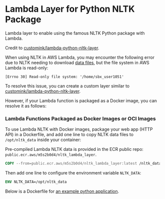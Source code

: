 # Lambda Layer for Python NLTK Package

Lambda layer to enable using the famous NLTK Python package with Lambda.

Credit to [customink/lambda-python-nltk-layer](https://github.com/customink/lambda-python-nltk-layer).

When using NLTK in AWS Lambda, you may encounter the following error due to NLTK needing to download [data files](https://www.nltk.org/data.html), but the file system in AWS Lambda is read-only:

```
[Errno 30] Read-only file system: '/home/sbx_user1051'
```

To resolve this issue, you can create a custom layer similar to [customink/lambda-python-nltk-layer](https://github.com/customink/lambda-python-nltk-layer).

However, if your Lambda function is packaged as a Docker image, you can resolve it as follows:


### Lambda Functions Packaged as Docker Images or OCI Images

To use Lambda NLTK with Docker images, package your web app (HTTP API) in a Dockerfile, and add one line to copy NLTK data files to `/opt/nltk_data` inside your container:

Pre-compiled Lambda NLTK data is provided in the ECR public repo: `public.ecr.aws/m5s2b0d4/nltk_lambda_layer`.

```dockerfile
COPY --from=public.ecr.aws/m5s2b0d4/nltk_lambda_layer:latest /nltk_data /opt/nltk_data
```

Then add one line to configure the environment variable `NLTK_DATA`:

```dockerfile
ENV NLTK_DATA=/opt/nltk_data
```

Below is a Dockerfile for [an example python application](examples/Dockerfile).
